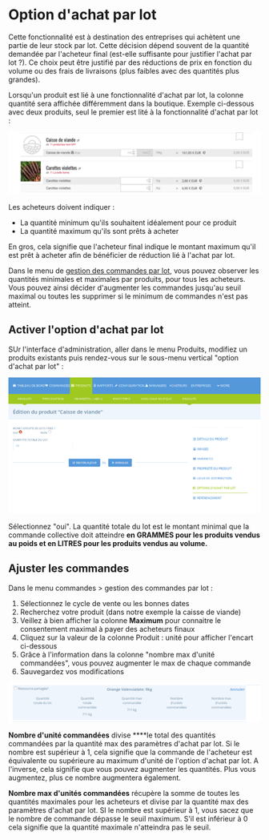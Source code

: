 # Option d'achat par lot

Cette fonctionnalité est à destination des entreprises qui achètent une partie de leur stock par lot. Cette décision dépend souvent de la quantité demandée par l'acheteur final \(est-elle suffisante pour justifier l'achat par lot ?\). Ce choix peut être justifié par des réductions de prix en fonction du volume ou des frais de livraisons \(plus faibles avec des quantités plus grandes\).

Lorsqu'un produit est lié à une fonctionnalité d'achat par lot, la colonne quantité sera affichée différemment dans la boutique. Exemple ci-dessous avec deux produits, seul le premier est lité à la fonctionnalité d'achat par lot :

![](../../.gitbook/assets/image%20%2842%29.png)

Les acheteurs doivent indiquer :

* La quantité minimum qu'ils souhaitent idéalement pour ce produit
* La quantité maximum qu'ils sont prêts à acheter

En gros, cela signifie que l'acheteur final indique le montant maximum qu'il est prêt à acheter afin de bénéficier de réduction lié à l'achat par lot.

Dans le menu de [gestion des commandes par lot](../../fonctionnalites-standards/visualisation-des-commandes.md), vous pouvez observer les quantités minimales et maximales par produits, pour tous les acheteurs. Vous pouvez ainsi décider d'augmenter les commandes jusqu'au seuil maximal ou toutes les supprimer si le minimum de commandes n'est pas atteint.

## Activer l'option d'achat par lot

SUr l'interface d'administration, aller dans le menu Produits, modifiez un produits existants puis rendez-vous sur le sous-menu vertical "option d'achat par lot" :

![](../../.gitbook/assets/image%20%2848%29.png)

Sélectionnez "oui". La quantité totale du lot est le montant minimal que la commande collective doit atteindre **en GRAMMES pour les produits vendus au poids et en LITRES pour les produits vendus au volume.**

## Ajuster les commandes

Dans le menu commandes &gt; gestion des commandes par lot :

1. Sélectionnez le cycle de vente ou les bonnes dates
2. Recherchez votre produit \(dans notre exemple la caisse de viande\)
3. Veillez à bien afficher la colonne **Maximum** pour connaitre le consentement maximal à payer des acheteurs finaux
4. Cliquez sur la valeur de la colonne Produit : unité pour afficher l'encart ci-dessous
5. Grâce à l'information dans la colonne "nombre max d'unité commandées", vous pouvez augmenter le max de chaque commande
6. Sauvegardez vos modifications

![](../../.gitbook/assets/image%20%2870%29.png)



**Nombre d'unité commandées** divise ****le total des quantités commandées par la quantité max des paramètres d'achat par lot. Si le nombre est supérieur à 1, cela signifie que la commande de l'acheteur est équivalente ou supérieure au maximum d'unité de l'option d'achat par lot. A l'inverse, cela signifie que vous pouvez augmenter les quantités. Plus vous augmentez, plus ce nombre augmentera également. 

**Nombre max d'unités commandées** récupère la somme de toutes les quantités maximales pour les acheteurs et divise par la quantité max des paramètres d'achat par lot. SI le nombre est supérieur à 1, vous sacez que le nombre de commande dépasse le seuil maximum. S'il est inférieur à 0 cela signifie que la quantité maximale n'atteindra pas le seuil. 

